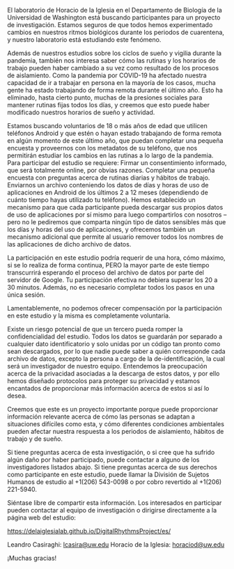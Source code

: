 El laboratorio de Horacio de la Iglesia en el Departamento de Biología de la Universidad de Washington está buscando participantes para un proyecto de investigación. Estamos seguros de que todos hemos experimentado cambios en nuestros ritmos biológicos durante los periodos de cuarentena, y nuestro laboratorio está estudiando este fenómeno.

Además de nuestros estudios sobre los ciclos de sueño y vigilia durante la pandemia, también nos interesa saber cómo las rutinas y los horarios de trabajo pueden haber cambiado a su vez como resultado de los procesos de aislamiento. Como la pandemia por COVID-19 ha afectado nuestra capacidad de ir a trabajar en persona en la mayoría de los casos, mucha gente ha estado trabajando de forma remota durante el último año. Esto ha eliminado, hasta cierto punto, muchas de la presiones sociales para mantener rutinas fijas todos los días, y creemos que esto puede haber modificado nuestros horarios de sueño y actividad.

Estamos buscando voluntarios de 18 o más años de edad que utilicen teléfonos Android y que estén o hayan estado trabajando de forma remota en algún momento de este último año, que puedan completar una pequeña encuesta y proveernos con los metadatos de su teléfono, que nos permitirán estudiar los cambios en las rutinas a lo largo de la pandemia. Para participar del estudio se requiere:
Firmar un consentimiento informado, que será totalmente online, por obvias razones.
Completar una pequeña encuesta con preguntas acerca de rutinas diarias y hábitos de trabajo.
Enviarnos un archivo conteniendo los datos de días y horas de uso de aplicaciones en Android de los últimos 2 a 12 meses (dependiendo de cuánto tiempo hayas utilizado tu teléfono). Hemos establecido un mecanismo para que cada participante pueda descargar sus propios datos de uso de aplicaciones por sí mismo para luego compartirlos con nosotros – pero no le pediremos que comparta ningún tipo de datos sensibles más que los días y horas del uso de aplicaciones, y ofrecemos también un mecanismo adicional que permite al usuario remover todos los nombres de las aplicaciones de dicho archivo de datos.

La participación en este estudio podría requerir de una hora, cómo máximo, si se lo realiza de forma continua, PERO la mayor parte de este tiempo transcurrirá esperando el proceso del archivo de datos por parte del servidor de Google. Tu participación efectiva no debiera superar los 20 a 30 minutos. Además, no es necesario completar todos los pasos en una única sesión.

Lamentablemente, no podemos ofrecer compensación por la participación en este estudio y la misma es completamente voluntaria.

Existe un riesgo potencial de que un tercero pueda romper la confidencialidad del estudio. Todos los datos se guardarán por separado a cualquier dato identificatorio y solo unidas por un código tan pronto como sean descargados, por lo que nadie puede saber a quién corresponde cada archivo de datos, excepto la persona a cargo de la de-identificación, la cual será un investigador de nuestro equipo. Entendemos la preocupación acerca de la privacidad asociadas a la descarga de estos datos, y por ello hemos diseñado protocolos para proteger su privacidad y estamos encantados de proporcionar más información acerca de estos si así lo desea.

Creemos que este es un proyecto importante porque puede proporcionar información relevante acerca de cómo las personas se adaptan a situaciones difíciles como esta, y cómo diferentes condiciones ambientales pueden afectar nuestra respuesta a los periodos de aislamiento, hábitos de trabajo y de sueño.

Si tiene preguntas acerca de esta investigación, o si cree que ha sufrido algún daño por haber participado, puede contactar a alguno de los investigadores listados abajo. Si tiene preguntas acerca de sus derechos como participante en este estudio, puede llamar la División de Sujetos Humanos de estudio al +1(206) 543-0098 o por cobro revertido al +1(206) 221-5940.

Siéntase libre de compartir esta información. Los interesados en participar pueden contactar al equipo de investigación o dirigirse directamente a la página web del estudio:

https://delaiglesialab.github.io/DigitalRhythmsProject/es/

Leandro Casiraghi: lcasira@uw.edu
Horacio de la Iglesia: horaciod@uw.edu

¡Muchas gracias!
